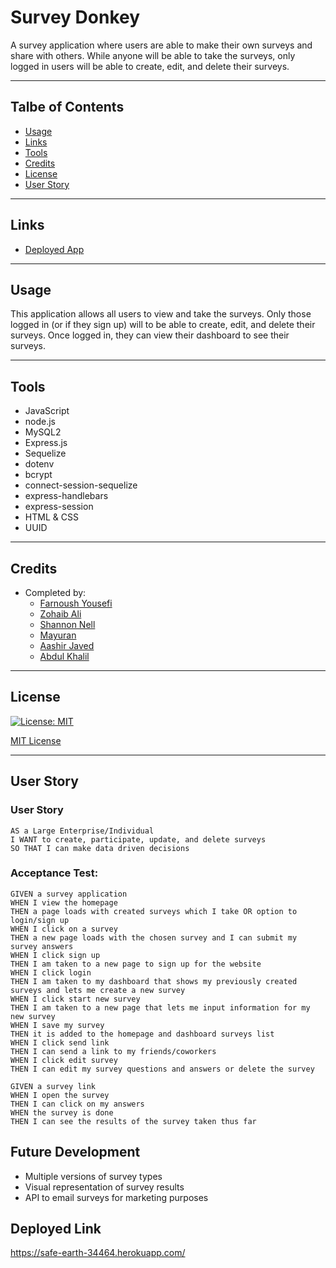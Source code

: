 # Survey Donkey
A survey application where users are able to make their own surveys and share with others. While anyone will be able to take the surveys, only logged in users will be able to create, edit, and delete their surveys.
___

## Talbe of Contents

* [Usage](#usage)
* [Links](#links)
* [Tools](#tools)
* [Credits](#credits)
* [License](#license)
* [User Story](#user-story)
___

## Links
* [Deployed App](https://obscure-river-98687.herokuapp.com/)

___

## Usage
This application allows all users to view and take the surveys. Only those logged in (or if they sign up) will to be able to create, edit, and delete their surveys. Once logged in, they can view their dashboard to see their surveys.

___


## Tools
* JavaScript
* node.js
* MySQL2
* Express.js
* Sequelize
* dotenv
* bcrypt
* connect-session-sequelize
* express-handlebars
* express-session
* HTML & CSS
* UUID
___

## Credits
* Completed by: 
    * [Farnoush Yousefi](https://github.com/FarnoushYousefi)
    * [Zohaib Ali](https://github.com/szali3)
    * [Shannon Nell](https://github.com/ShannonNell)
    * [Mayuran](https://github.com/mayuranswee23)
    * [Aashir Javed](https://github.com/aashir104)
    * [Abdul Khalil](https://github.com/absk786)
___

## License
[![License: MIT](https://img.shields.io/badge/License-MIT-yellow.svg)](https://opensource.org/licenses/MIT)

[MIT License](https://choosealicense.com/licenses/mit/)    
___

## User Story
### User Story
```
AS a Large Enterprise/Individual 
I WANT to create, participate, update, and delete surveys
SO THAT I can make data driven decisions 
```
### Acceptance Test: 
```
GIVEN a survey application
WHEN I view the homepage
THEN a page loads with created surveys which I take OR option to login/sign up
WHEN I click on a survey
THEN a new page loads with the chosen survey and I can submit my survey answers
WHEN I click sign up
THEN I am taken to a new page to sign up for the website
WHEN I click login
THEN I am taken to my dashboard that shows my previously created surveys and lets me create a new survey
WHEN I click start new survey
THEN I am taken to a new page that lets me input information for my new survey
WHEN I save my survey
THEN it is added to the homepage and dashboard surveys list
WHEN I click send link
THEN I can send a link to my friends/coworkers
WHEN I click edit survey
THEN I can edit my survey questions and answers or delete the survey
 
GIVEN a survey link
WHEN I open the survey
THEN I can click on my answers
WHEN the survey is done
THEN I can see the results of the survey taken thus far
```
## Future Development
- Multiple versions of survey types
- Visual representation of survey results
- API to email surveys for marketing purposes

## Deployed Link
https://safe-earth-34464.herokuapp.com/
